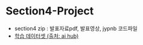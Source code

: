 # Section4-Project
- section4 zip : 발표자료pdf, 발표영상, jypnb 코드파일
- [학습 데이터셋 (출처: ai hub)](https://drive.google.com/file/d/1iz4CQz1P6_xJBRYqJuovjFTiEQfb0XQ0/view?usp=sharing)
